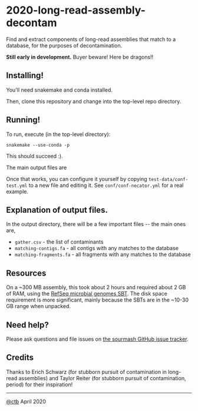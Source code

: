 # 2020-long-read-assembly-decontam

Find and extract components of long-read assemblies that match to a
database, for the purposes of decontamination.

**Still early in development.** Buyer beware! Here be dragons!!

## Installing!

You'll need snakemake and conda installed.

Then, clone this repository and change into the top-level repo directory.

## Running!

To run, execute (in the top-level directory):

```
snakemake --use-conda -p
```

This should succeed :).

The main output files are 

Once that works, you can configure it yourself by copying
`test-data/conf-test.yml` to a new file and editing it. See
`conf/conf-necator.yml` for a real example.

## Explanation of output files.

In the output directory, there will be a few important files -- the main
ones are,

* `gather.csv` - the list of contaminants
* `matching-contigs.fa` - all contigs with any matches to the database
* `matching-fragments.fa` - all fragments with any matches to the database

## Resources

On a ~300 MB assembly, this took about 2 hours and required about 2
GB of RAM, using the
[RefSeq microbial genomes SBT](https://sourmash.readthedocs.io/en/latest/databases.html#refseq-microbial-genomes-sbt). The disk space requirement is more
significant, mainly because the SBTs are in the ~10-30 GB range when unpacked.
   
## Need help?

Please ask questions and file issues on [the sourmash GitHub issue tracker](https://github.com/dib-lab/sourmash/issues).

## Credits

Thanks to Erich Schwarz (for stubborn pursuit of contamination in
long-read assemblies) and Taylor Reiter (for stubborn pursuit of
contamination, period) for their inspiration!

----

[@ctb](https://github.com/ctb/)
April 2020
